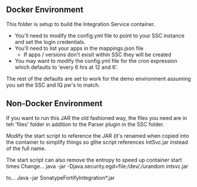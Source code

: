 ## Docker Environment

This folder is setup to build the Integration Service container. 
- You'll need to modify the config.yml file to point to your SSC instance and set the login credentials.
- You'll need to list your apps in the mappings.json file
  - If apps / versions don't exisit within SSC they will be created
- You may want to modify the config.yml file for the cron expression which defaults to 'every 6 hrs at 12 and 6'. 

The rest of the defaults are set to work for the demo environment assuming you set the SSC and IQ pw's to match.

## Non-Docker Environment

If you want to run this JAR the old fashioned way, the files you need are in teh 'files' folder in addition to the Parser plugin in the SSC folder.

Modify the start script to reference the JAR (it's renamed when copied into the container to simplify things so gthe script references IntSvc.jar instead of the full name.

The start script can also remove the entropy to speed up container start times
Change...
java -jar -Djava.security.egd=file:/dev/./urandom intsvc.jar 

to...
Java -jar SonatypeFortifyIntegration*.jar
